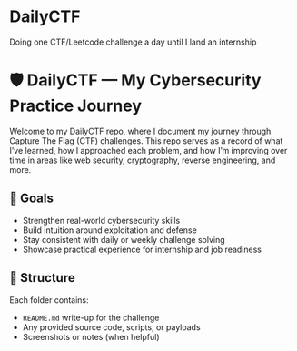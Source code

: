 # DailyCTF
Doing one CTF/Leetcode challenge a day until I land an internship

# 🛡️ DailyCTF — My Cybersecurity Practice Journey

Welcome to my DailyCTF repo, where I document my journey through Capture The Flag (CTF) challenges. This repo serves as a record of what I’ve learned, how I approached each problem, and how I’m improving over time in areas like web security, cryptography, reverse engineering, and more.

## 🎯 Goals
- Strengthen real-world cybersecurity skills
- Build intuition around exploitation and defense
- Stay consistent with daily or weekly challenge solving
- Showcase practical experience for internship and job readiness

## 📂 Structure
Each folder contains:
- `README.md` write-up for the challenge
- Any provided source code, scripts, or payloads
- Screenshots or notes (when helpful)

